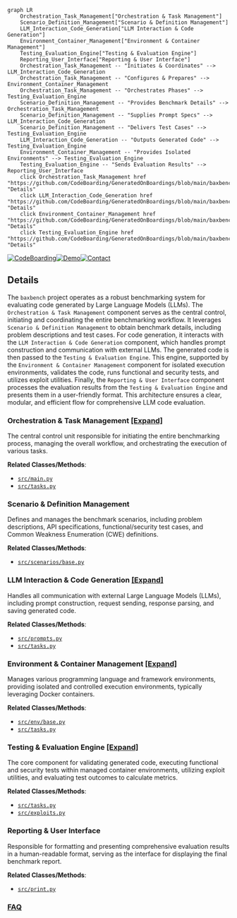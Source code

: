 ```mermaid
graph LR
    Orchestration_Task_Management["Orchestration & Task Management"]
    Scenario_Definition_Management["Scenario & Definition Management"]
    LLM_Interaction_Code_Generation["LLM Interaction & Code Generation"]
    Environment_Container_Management["Environment & Container Management"]
    Testing_Evaluation_Engine["Testing & Evaluation Engine"]
    Reporting_User_Interface["Reporting & User Interface"]
    Orchestration_Task_Management -- "Initiates & Coordinates" --> LLM_Interaction_Code_Generation
    Orchestration_Task_Management -- "Configures & Prepares" --> Environment_Container_Management
    Orchestration_Task_Management -- "Orchestrates Phases" --> Testing_Evaluation_Engine
    Scenario_Definition_Management -- "Provides Benchmark Details" --> Orchestration_Task_Management
    Scenario_Definition_Management -- "Supplies Prompt Specs" --> LLM_Interaction_Code_Generation
    Scenario_Definition_Management -- "Delivers Test Cases" --> Testing_Evaluation_Engine
    LLM_Interaction_Code_Generation -- "Outputs Generated Code" --> Testing_Evaluation_Engine
    Environment_Container_Management -- "Provides Isolated Environments" --> Testing_Evaluation_Engine
    Testing_Evaluation_Engine -- "Sends Evaluation Results" --> Reporting_User_Interface
    click Orchestration_Task_Management href "https://github.com/CodeBoarding/GeneratedOnBoardings/blob/main/baxbench/Orchestration_Task_Management.md" "Details"
    click LLM_Interaction_Code_Generation href "https://github.com/CodeBoarding/GeneratedOnBoardings/blob/main/baxbench/LLM_Interaction_Code_Generation.md" "Details"
    click Environment_Container_Management href "https://github.com/CodeBoarding/GeneratedOnBoardings/blob/main/baxbench/Environment_Container_Management.md" "Details"
    click Testing_Evaluation_Engine href "https://github.com/CodeBoarding/GeneratedOnBoardings/blob/main/baxbench/Testing_Evaluation_Engine.md" "Details"
```

[![CodeBoarding](https://img.shields.io/badge/Generated%20by-CodeBoarding-9cf?style=flat-square)](https://github.com/CodeBoarding/CodeBoarding)[![Demo](https://img.shields.io/badge/Try%20our-Demo-blue?style=flat-square)](https://www.codeboarding.org/demo)[![Contact](https://img.shields.io/badge/Contact%20us%20-%20contact@codeboarding.org-lightgrey?style=flat-square)](mailto:contact@codeboarding.org)

## Details

The `baxbench` project operates as a robust benchmarking system for evaluating code generated by Large Language Models (LLMs). The `Orchestration & Task Management` component serves as the central control, initiating and coordinating the entire benchmarking workflow. It leverages `Scenario & Definition Management` to obtain benchmark details, including problem descriptions and test cases. For code generation, it interacts with the `LLM Interaction & Code Generation` component, which handles prompt construction and communication with external LLMs. The generated code is then passed to the `Testing & Evaluation Engine`. This engine, supported by the `Environment & Container Management` component for isolated execution environments, validates the code, runs functional and security tests, and utilizes exploit utilities. Finally, the `Reporting & User Interface` component processes the evaluation results from the `Testing & Evaluation Engine` and presents them in a user-friendly format. This architecture ensures a clear, modular, and efficient flow for comprehensive LLM code evaluation.

### Orchestration & Task Management [[Expand]](./Orchestration_Task_Management.md)
The central control unit responsible for initiating the entire benchmarking process, managing the overall workflow, and orchestrating the execution of various tasks.


**Related Classes/Methods**:

- <a href="https://github.com/logic-star-ai/baxbench/blob/main/src/main.py" target="_blank" rel="noopener noreferrer">`src/main.py`</a>
- <a href="https://github.com/logic-star-ai/baxbench/blob/main/src/tasks.py" target="_blank" rel="noopener noreferrer">`src/tasks.py`</a>


### Scenario & Definition Management
Defines and manages the benchmark scenarios, including problem descriptions, API specifications, functional/security test cases, and Common Weakness Enumeration (CWE) definitions.


**Related Classes/Methods**:

- <a href="https://github.com/logic-star-ai/baxbench/blob/main/src/scenarios/base.py" target="_blank" rel="noopener noreferrer">`src/scenarios/base.py`</a>


### LLM Interaction & Code Generation [[Expand]](./LLM_Interaction_Code_Generation.md)
Handles all communication with external Large Language Models (LLMs), including prompt construction, request sending, response parsing, and saving generated code.


**Related Classes/Methods**:

- <a href="https://github.com/logic-star-ai/baxbench/blob/main/src/prompts.py" target="_blank" rel="noopener noreferrer">`src/prompts.py`</a>
- <a href="https://github.com/logic-star-ai/baxbench/blob/main/src/tasks.py" target="_blank" rel="noopener noreferrer">`src/tasks.py`</a>


### Environment & Container Management [[Expand]](./Environment_Container_Management.md)
Manages various programming language and framework environments, providing isolated and controlled execution environments, typically leveraging Docker containers.


**Related Classes/Methods**:

- <a href="https://github.com/logic-star-ai/baxbench/blob/main/src/env/base.py" target="_blank" rel="noopener noreferrer">`src/env/base.py`</a>
- <a href="https://github.com/logic-star-ai/baxbench/blob/main/src/tasks.py" target="_blank" rel="noopener noreferrer">`src/tasks.py`</a>


### Testing & Evaluation Engine [[Expand]](./Testing_Evaluation_Engine.md)
The core component for validating generated code, executing functional and security tests within managed container environments, utilizing exploit utilities, and evaluating test outcomes to calculate metrics.


**Related Classes/Methods**:

- <a href="https://github.com/logic-star-ai/baxbench/blob/main/src/tasks.py" target="_blank" rel="noopener noreferrer">`src/tasks.py`</a>
- <a href="https://github.com/logic-star-ai/baxbench/blob/main/src/exploits.py" target="_blank" rel="noopener noreferrer">`src/exploits.py`</a>


### Reporting & User Interface
Responsible for formatting and presenting comprehensive evaluation results in a human-readable format, serving as the interface for displaying the final benchmark report.


**Related Classes/Methods**:

- <a href="https://github.com/logic-star-ai/baxbench/blob/main/src/print.py" target="_blank" rel="noopener noreferrer">`src/print.py`</a>




### [FAQ](https://github.com/CodeBoarding/GeneratedOnBoardings/tree/main?tab=readme-ov-file#faq)